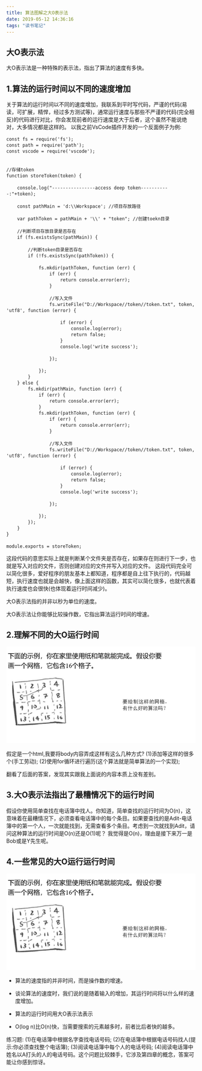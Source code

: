 ```yaml
---
title: 算法图解之大O表示法
date: 2019-05-12 14:36:16
tags: "读书笔记"
---
```

## 大O表示法

大O表示法是一种特殊的表示法，指出了算法的速度有多快。

## 1.算法的运行时间以不同的速度增加
关于算法的运行时间以不同的速度增加，我联系到平时写代码，严谨的代码(易读，可扩展，精悍，经过多方测试等)，通常运行速度与那些不严谨的代码(完全相反)的代码进行对比，你会发现前者的运行速度是大于后者，这个虽然不能说绝对，大多情况都是这样的。
以我之前VsCode插件开发的一个反面例子为例:
<!--more-->
```
const fs = require('fs');
const path = require('path');
const vscode = require('vscode');


//存储token
function storeToken(token) {

	console.log("----------------access deep token-----------:"+token);

	const pathMain = 'd:\\Workspace'; //项目存放路径

	var pathToken = pathMain + '\\' + "token"; //创建toekn目录

	//判断项目存放目录是否存在
	if (fs.existsSync(pathMain)) {

		//判断token目录是否存在
		if (!fs.existsSync(pathToken)) {

			fs.mkdir(pathToken, function (err) {
				if (err) {
					return console.error(err);
				}

				//写入文件
				fs.writeFile("D://Workspace//token//token.txt", token, 'utf8', function (error) {

					if (error) {
						console.log(error);
						return false;
					}
					console.log('write success');

				});

			});
		}
	} else {
		fs.mkdir(pathMain, function (err) {
			if (err) {
				return console.error(err);
			}
			fs.mkdir(pathToken, function (err) {
				if (err) {
					return console.error(err);
				}

				//写入文件
				fs.writeFile("D://Workspace//token//token.txt", token, 'utf8', function (error) {

					if (error) {
						console.log(error);
						return false;
					}
					console.log('write success');

				});

			});
		});
	}
}

module.exports = storeToken;

```

这段代码的意思实际上就是判断某个文件夹是否存在，如果存在则进行下一步，也就是写入对应的文件，否则创建对应的文件并写入对应的文件。
这段代码完全可以简化很多，爱好程序的朋友基本上都知道，程序都是自上往下执行的，代码越短，执行速度也就是会越快，像上面这样的函数，其实可以简化很多，也就代表着执行速度也会很快(也体现着运行时间减少)。

大O表示法指的并非以秒为单位的速度。

大O表示法让你能够比较操作数，它指出算法运行时间的增速。

## 2.理解不同的大O运行时间
![](./算法图解之大O表示法/gezi.png)

假定是一个html,我要将body内容弄成这样有这么几种方式?
(1)添加<tr><td>等这样的很多个(手工劳动);
(2)使用for循环进行遍历(这个算法就是简单算法的一个实现);

翻看了后面的答案，发现其实跟我上面说的内容本质上没有差别。

## 3.大O表示法指出了最糟情况下的运行时间
假设你使用简单查找在电话簿中找人。你知道，简单查找的运行时间为O(n)，这意味着在最糟情况下，必须查看电话簿中的每个条目。如果要查找的是Adit-电话簿中的第一个人，一次就能找到，无需查看多个条目。考虑到一次就找到Adit，请问这种算法的运行时间是O(n)还是O(1)呢？
我觉得是O(n)，理由是接下来万一是Bob或是Y先生呢。

## 4.一些常见的大O运行运行时间
![](./算法图解之大O表示法/gezi.png)

- 算法的速度指的并非时间，而是操作数的增速。


- 谈论算法的速度时，我们说的是随着输入的增加，其运行时间将以什么样的速度增加。


- 算法的运行时间用大O表示法表示


- O(log n)比O(n)快，当需要搜索的元素越多时，前者比后者快的越多。


练习题:
(1)在电话簿中根据名字查找电话号码;
(2)在电话簿中根据电话号码找人(提示:你必须查找整个电话簿);
(3)阅读电话簿中每个人的电话号码;
(4)阅读电话簿中姓名以A打头的人的电话号码。这个问题比较棘手，它涉及第四章的概念，答案可能让你感到惊讶。
